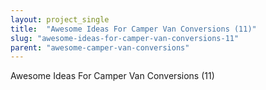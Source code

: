 ```yaml
---
layout: project_single
title:  "Awesome Ideas For Camper Van Conversions (11)"
slug: "awesome-ideas-for-camper-van-conversions-11"
parent: "awesome-camper-van-conversions"
---
```

Awesome Ideas For Camper Van Conversions (11)